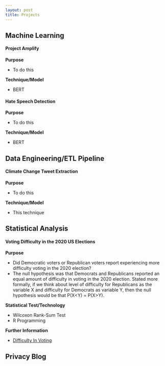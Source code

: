 ```yaml
---
layout: post
title: Projects
---
```

## Machine Learning
#### Project Amplify
**Purpose**
- To do this
  
**Technique/Model**
- BERT

#### Hate Speech Detection
**Purpose**
- To do this
  
**Technique/Model**
- BERT

## Data Engineering/ETL Pipeline

#### Climate Change Tweet Extraction
**Purpose**
- To do this
  
**Technique/Model**
- This technique

## Statistical Analysis

#### Voting Difficulty in the 2020 US Elections
**Purpose**
- Did Democratic voters or Republican voters report experiencing more difficulty voting in the 2020 election?
- The null hypothesis was that Democrats and Republicans reported an equal amount of difficulty in voting in
the 2020 election. Stated more formally, if we think about level of difficulty for Republicans as the variable X
and difficulty for Democrats as variable Y, then the null hypothesis would be that P(X<Y) = P(X>Y).

**Statistical Test/Technology**
  - Wilcoxon Rank-Sum Test
  - R Programming
    
**Further Information**  
- [Difficulty In Voting](https://www.linkedin.com/in/miligera/)
## Privacy Blog
